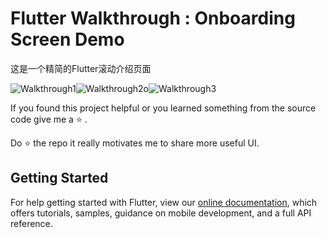 # Flutter Walkthrough : Onboarding Screen Demo

这是一个精简的Flutter滚动介绍页面

![Walkthrough1](http://106.52.29.145/project/01.png)![Walkthrough2o](http://106.52.29.145/project/02.png)![Walkthrough3](http://106.52.29.145/project/03.png)

If you found this project helpful or you learned something from the source code give me a ⭐ .

Do ⭐ the repo it really motivates me to share more useful UI.

## Getting Started
For help getting started with Flutter, view our
[online documentation](https://flutter.dev/docs), which offers tutorials,
samples, guidance on mobile development, and a full API reference.
